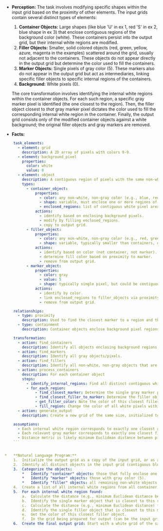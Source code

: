 *   **Perception:**
    The task involves modifying specific shapes within the input grid based on the proximity of other elements. The input grids contain several distinct types of elements:
    1.  **Container Objects:** Large shapes (like blue 'U' in ex 1, red 'S' in ex 2, blue shape in ex 3) that enclose contiguous regions of the background color (white). These containers persist into the output grid, but their internal white regions are modified.
    2.  **Filler Objects:** Smaller, solid colored objects (red, green, yellow, azure, magenta in the examples) scattered around the grid, usually not adjacent to the containers. These objects do not appear directly in the output grid but determine the color used to fill the containers.
    3.  **Marker Objects:** Single pixels of gray color (5). These markers also do not appear in the output grid but act as intermediaries, linking specific filler objects to specific internal regions of the containers.
    4.  **Background:** White pixels (0).

    The core transformation involves identifying the internal white regions within the container objects. For each such region, a specific gray marker pixel is identified (the one closest to the region). Then, the filler object closest to *that* gray marker pixel dictates the color used to fill the corresponding internal white region in the container. Finally, the output grid consists only of the modified container objects against a white background; the original filler objects and gray markers are removed.

*   **Facts:**
    
```yaml
    task_elements:
      - element: grid
        description: A 2D array of pixels with colors 0-9.
      - element: background_pixel
        properties:
          color: white
          value: 0
      - element: object
        description: A contiguous region of pixels with the same non-white color.
        types:
          - container_object:
              properties:
                - color: any non-white, non-gray color (e.g., blue, red, yellow)
                - shape: variable, must enclose one or more regions of background pixels.
                - enclosed_regions: list of contiguous white pixel areas inside the container boundary.
              actions:
                - identify based on enclosing background pixels.
                - modify by filling enclosed_regions.
                - copy to output grid.
          - filler_object:
              properties:
                - color: any non-white, non-gray color (e.g., red, green, yellow, azure, magenta)
                - shape: variable, typically smaller than containers, does not enclose background.
              actions:
                - identify based on color (not container, not marker).
                - determine fill color based on proximity to marker.
                - remove from output grid.
          - marker_object:
              properties:
                - color: gray
                - value: 5
                - shape: typically single pixel, but could be contiguous gray region.
              actions:
                - identify by color.
                - link enclosed_regions to filler_objects via proximity.
                - remove from output grid.

    relationships:
      - type: proximity
        description: Used to find the closest marker to a region and the closest filler to a marker. Calculation likely based on minimum Euclidean distance between any pixel of the two elements.
      - type: containment
        description: Container objects enclose background pixel regions.

    transformation:
      - action: find_containers
        description: Identify all objects enclosing background regions.
      - action: find_markers
        description: Identify all gray objects/pixels.
      - action: find_fillers
        description: Identify all non-white, non-gray objects that are not containers.
      - action: process_containers
        description: For each container object
        steps:
          - identify_internal_regions: Find all distinct contiguous white regions inside the container.
          - for_each_region:
              - find_closest_marker: Determine the single gray marker pixel closest to this specific white region.
              - find_closest_filler_to_marker: Determine the filler object closest to the identified gray marker pixel.
              - get_filler_color: Note the color of this closest filler object.
              - fill_region: Change the color of all white pixels within the current internal region to the determined filler color.
      - action: generate_output
        description: Create a new grid of the same size, initialized to white. Copy only the modified container objects onto this grid. Discard original markers and fillers.

    assumptions:
      - Each internal white region corresponds to exactly one closest gray marker.
      - Each relevant gray marker corresponds to exactly one closest filler object.
      - Distance metric is likely minimum Euclidean distance between pixels.
    ```


*   **Natural Language Program:**
    1.  Initialize the output grid as a copy of the input grid, or as a new grid of the same dimensions filled with the background color (white).
    2.  Identify all distinct objects in the input grid (contiguous blocks of the same non-white color).
    3.  Categorize the objects:
        *   Identify "container" objects: those that fully enclose one or more regions of white pixels.
        *   Identify "marker" objects: those with gray color (5).
        *   Identify "filler" objects: all remaining non-white objects (i.e., not containers and not markers).
    4.  Create a list of all internal white regions from all container objects.
    5.  For each internal white region found:
        a.  Calculate the distance (e.g., minimum Euclidean distance between any pixel of the region and the marker pixel) from this region to every marker object (gray pixel).
        b.  Identify the single marker object that is closest to this region.
        c.  Calculate the distance (e.g., minimum Euclidean distance) from this closest marker object to every filler object.
        d.  Identify the single filler object that is closest to this marker object.
        e.  Get the color of this closest filler object.
        f.  In the grid being prepared for output (can be the input grid copy or the new grid), change the color of all pixels belonging to the current internal white region to this filler color.
    6.  Create the final output grid: Start with a white grid of the same dimensions as the input. Copy *only* the pixels belonging to the original container objects (which now include the filled regions from step 5f) onto the output grid. Ensure all original marker pixels and filler object pixels are *not* copied and remain background color (white) in the final output, unless they were overwritten by a fill operation within a container.